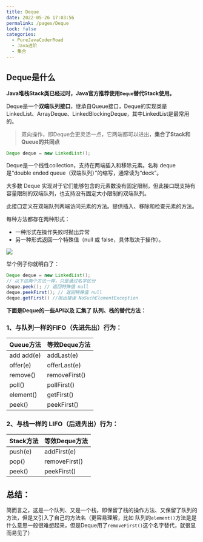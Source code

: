 ```yaml
---
title: Deque
date: 2022-05-26 17:03:56
permalink: /pages/Deque
lock: false
categories: 
  - PureJavaCoderRoad
  - Java进阶
  - 集合
---
```

## Deque是什么

**Java堆栈Stack类已经过时，Java官方推荐使用`Deque`替代Stack使用。**

Deque是一个**双端队列接口**，继承自Queue接口，Deque的实现类是LinkedList、ArrayDeque、LinkedBlockingDeque，其中LinkedList是最常用的。

> 双向操作，即Deque会更灵活一点，它两端都可以进出，**集合了Stack和Queue的共同点**

```java
Deque deque = new LinkedList();
```



Deque是一个线性collection，支持在两端插入和移除元素。名称 deque 是“double ended queue（双端队列）”的缩写，通常读为“deck”。

大多数 Deque 实现对于它们能够包含的元素数没有固定限制，但此接口既支持有容量限制的双端队列，也支持没有固定大小限制的双端队列。

此接口定义在双端队列两端访问元素的方法。提供插入、移除和检查元素的方法。

每种方法都存在两种形式：

- 一种形式在操作失败时抛出异常
- 另一种形式返回一个特殊值（null 或 false，具体取决于操作）。 

 ![](https://cdn.jsdelivr.net/gh/DogerRain/image@main/img-20210401/image-20210512103923684.png)

举个例子你就明白了：

```java
Deque deque = new LinkedList();
// 以下这两个方法一样，只是通过名字区分
deque.peek(); // 返回特殊值 null
deque.peekFirst(); // 返回特殊值 null
deque.getFirst() //抛出错误 NoSuchElementException
```



**下面是Deque的一些API以及 汇集了 队列、栈的替代方法：**

### 1、与队列一样的FIFO（先进先出）行为：

| **Queue方法** | **等效Deque方法** |
| ------------- | ----------------- |
| add add(e)    | addLast(e)        |
| offer(e)      | offerLast(e)      |
| remove()      | removeFirst()     |
| poll()        | pollFirst()       |
| element()     | getFirst()        |
| peek()        | peekFirst()       |

### 2、与栈一样的 LIFO（后进先出）行为：

| **Stack方法** | **等效Deque方法** |
| ------------- | ----------------- |
| push(e)       | addFirst(e)       |
| pop()         | removeFirst()     |
| peek()        | peekFirst()       |



## 总结：

简而言之，这是一个队列、又是一个栈，即保留了栈的操作方法、又保留了队列的方法，但是又引入了自己的方法名（更容易理解，比如 队列的`element()`方法是是什么意思一般很难想起来，但是Deque用了`removeFirst()`这个名字替代，就很显而易见了）